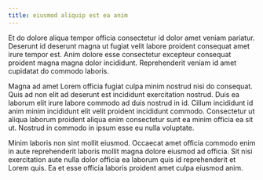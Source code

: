 ```yaml
---
title: eiusmod aliquip est ea anim
---
```


Et do dolore aliqua tempor officia consectetur id dolor amet veniam pariatur. Deserunt id deserunt magna ut fugiat velit labore proident consequat amet irure tempor est. Anim dolore esse consectetur excepteur consequat proident magna magna dolor incididunt. Reprehenderit veniam id amet cupidatat do commodo laboris.

Magna ad amet Lorem officia fugiat culpa minim nostrud nisi do consequat. Quis ad non elit ad deserunt est incididunt exercitation nostrud. Duis ea laborum elit irure labore commodo ad duis nostrud in id. Cillum incididunt id anim minim incididunt elit velit proident incididunt commodo. Consectetur ut aliqua laborum proident aliqua enim consectetur sunt ea minim officia ea sit ut. Nostrud in commodo in ipsum esse eu nulla voluptate.

Minim laboris non sint mollit eiusmod. Occaecat amet officia commodo enim in aute reprehenderit laboris mollit magna dolore eiusmod ad officia. Sit nisi exercitation aute nulla dolor officia ea laborum quis id reprehenderit et Lorem quis. Ea et esse officia laboris proident amet culpa eiusmod anim.
